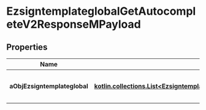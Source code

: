 
# EzsigntemplateglobalGetAutocompleteV2ResponseMPayload

## Properties
| Name | Type | Description | Notes |
| ------------ | ------------- | ------------- | ------------- |
| **aObjEzsigntemplateglobal** | [**kotlin.collections.List&lt;EzsigntemplateglobalAutocompleteElementResponse&gt;**](EzsigntemplateglobalAutocompleteElementResponse.md) | An array of Ezsigntemplateglobal autocomplete element response. |  |



